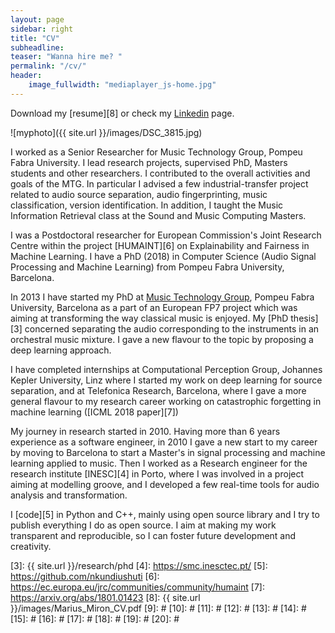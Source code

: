 ```yaml
---
layout: page
sidebar: right
title: "CV"
subheadline:
teaser: "Wanna hire me? "
permalink: "/cv/"
header:
    image_fullwidth: "mediaplayer_js-home.jpg"
---
```


Download my [resume][8] or check my [Linkedin][1] page.

![myphoto]({{ site.url }}/images/DSC_3815.jpg)

I worked as a Senior Researcher for Music Technology Group, Pompeu Fabra University. I lead research projects, supervised PhD, Masters students and other researchers. I contributed to the overall activities and goals of the MTG. In particular I advised a few industrial-transfer project related to audio source separation, audio fingerprinting, music classification, version identification. In addition, I taught the Music Information Retrieval class at the Sound and Music Computing Masters.

I was a Postdoctoral researcher for European Commission's Joint Research Centre within the project [HUMAINT][6] on Explainability and Fairness in Machine Learning. I have a PhD (2018) in Computer Science (Audio Signal Processing and Machine Learning) from Pompeu Fabra University, Barcelona.

In 2013 I have started my PhD at [Music Technology Group][2], Pompeu Fabra University, Barcelona as a part of an European FP7 project which was aiming at transforming the way classical music is enjoyed. My [PhD thesis][3] concerned separating the audio corresponding to the instruments in an orchestral music mixture. I gave a new flavour to the topic by proposing a deep learning approach.

I have completed internships at Computational Perception Group, Johannes Kepler University, Linz where I started my work on deep learning for source separation, and at Telefonica Research, Barcelona, where I gave a more general flavour to my research career working on catastrophic forgetting in machine learning ([ICML 2018 paper][7])

My journey in research started in 2010. Having more than 6 years experience as a software engineer, in 2010 I gave a new start to my career by moving to Barcelona to start a Master's in signal processing and machine learning applied to music. Then I worked as a Research engineer for the research institute [INESC][4] in Porto, where I was involved in a project aiming at modelling groove, and I developed a few real-time tools for audio analysis and transformation.

I [code][5] in Python and C++, mainly using open source library and I try to publish everything I do as open source. I aim at making my work transparent and reproducible, so I can foster future development and creativity.



 [1]: https://www.linkedin.com/in/marius-miron-9473233/
 [2]: https://mtg.upf.edu/
 [3]: {{ site.url }}/research/phd
 [4]: https://smc.inesctec.pt/
 [5]: https://github.com/nkundiushuti
 [6]: https://ec.europa.eu/jrc/communities/community/humaint
 [7]: https://arxiv.org/abs/1801.01423
 [8]: {{ site.url }}/images/Marius_Miron_CV.pdf
 [9]: #
 [10]: #
 [11]: #
 [12]: #
 [13]: #
 [14]: #
 [15]: #
 [16]: #
 [17]: #
 [18]: #
 [19]: #
 [20]: #
